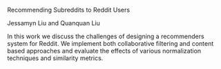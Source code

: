 Recommending Subreddits to Reddit Users 

Jessamyn Liu and Quanquan Liu

In this work we discuss the challenges of designing a recommenders system for Reddit.  We implement both collaborative filtering and content based approaches and evaluate the effects of various normalization techniques and similarity metrics. 
